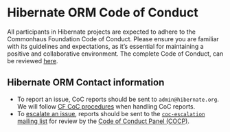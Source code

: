 # Hibernate ORM Code of Conduct

All participants in Hibernate projects are expected to adhere to the Commonhaus Foundation Code of Conduct. Please ensure you are familiar with its guidelines and expectations, as it’s essential for maintaining a positive and collaborative environment.
The complete Code of Conduct, can be reviewed [here](https://www.commonhaus.org/policies/code-of-conduct/).

## Hibernate ORM Contact information

- To report an issue, CoC reports should be sent to `admin@hibernate.org`. We will follow [CF CoC procedures][coc-reports] when handling CoC reports.
- To [escalate an issue][coc-escalation], reports should be sent to the [`coc-escalation` mailing list][CONTACTS.yaml] for review by the [Code of Conduct Panel (COCP)][cocp].

[cocp]: https://www.commonhaus.org/policies/code-of-conduct/#code-of-conduct-panel "Code of Conduct Panel"
[coc-policy]: https://www.commonhaus.org/policies/code-of-conduct/
[coc-reports]: https://www.commonhaus.org/policies/code-of-conduct/#handling-reports-and-escalations "Handling CoC reports"
[coc-escalation]: https://www.commonhaus.org/policies/code-of-conduct/#escalate-an-issue "Escalate an issue"
[CONTACTS.yaml]: https://github.com/commonhaus/foundation/blob/main/CONTACTS.yaml

